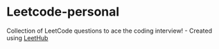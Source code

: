# Leetcode-personal
Collection of LeetCode questions to ace the coding interview! - Created using [LeetHub](https://github.com/QasimWani/LeetHub)
